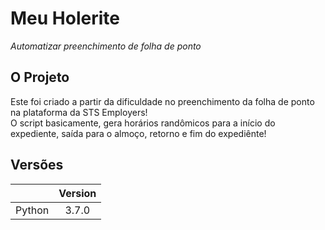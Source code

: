 # Meu Holerite

_Automatizar preenchimento de folha de ponto_

## O Projeto

Este foi criado a partir da dificuldade no preenchimento da folha de ponto na plataforma da STS Employers!<br>
O script basicamente, gera horários randômicos para a início do expediente, saída para o almoço, retorno e fim do expediênte!

## Versões

|        | Version |
| ------ | :-----: |
| Python |    3.7.0    |
